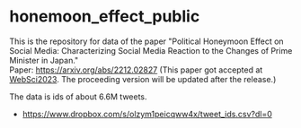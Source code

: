# honemoon_effect_public
This is the repository for data of the paper "Political Honeymoon Effect on Social Media: Characterizing Social Media Reaction to the Changes of Prime Minister in Japan."  
Paper: https://arxiv.org/abs/2212.02827 (This paper got accepted at [WebSci2023](https://websci23.webscience.org/). The proceeding version will be updated after the release.)

The data is ids of about 6.6M tweets.  
- https://www.dropbox.com/s/olzym1peicqww4x/tweet_ids.csv?dl=0
